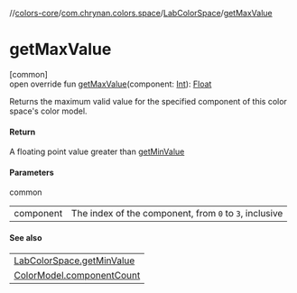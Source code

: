 //[colors-core](../../../index.md)/[com.chrynan.colors.space](../index.md)/[LabColorSpace](index.md)/[getMaxValue](get-max-value.md)

# getMaxValue

[common]\
open override fun [getMaxValue](get-max-value.md)(component: [Int](https://kotlinlang.org/api/latest/jvm/stdlib/kotlin/-int/index.html)): [Float](https://kotlinlang.org/api/latest/jvm/stdlib/kotlin/-float/index.html)

Returns the maximum valid value for the specified component of this color space's color model.

#### Return

A floating point value greater than [getMinValue](get-min-value.md)

#### Parameters

common

| | |
|---|---|
| component | The index of the component, from `0` to `3`, inclusive |

#### See also

| |
|---|
| [LabColorSpace.getMinValue](get-min-value.md) |
| [ColorModel.componentCount](../-color-model/component-count.md) |
